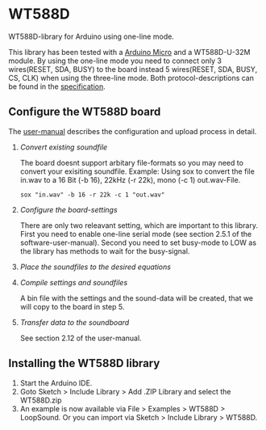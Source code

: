 # WT588D
WT588D-library for Arduino using one-line mode.

This library has been tested with a [Arduino Micro](https://www.arduino.cc/en/Main/ArduinoBoardMicro) and a WT588D-U-32M module.
By using the one-line mode you need to connect only 3 wires(RESET, SDA, BUSY) to the board instead 5 wires(RESET, SDA, BUSY, CS, CLK) when using the three-line mode. 
Both protocol-descriptions can be found in the [specification](http://e-radionica.com/productdata/WT588D%20CHIP&MODULE%20DETAILED%20INFORMATION.pdf).

## Configure the WT588D board

The [user-manual](http://www.elechouse.com/elechouse/images/product/MP3%20WT588D%20USB%20module/WT588D%20software%20user%20manual.pdf) describes the configuration and upload process in detail.  

1. *Convert existing soundfile*
	
	The board doesnt support arbitary file-formats so you may need to convert your exisiting soundfile. 
	Example: Using sox to convert the file in.wav to a 16 Bit (-b 16), 22kHz (-r 22k), mono (-c 1) out.wav-File. 
	
	`sox "in.wav" -b 16 -r 22k -c 1 "out.wav"`

2. *Configure the board-settings*

	There are only two releavant setting, which are important to this library. First you need to enable one-line serial mode (see section 2.5.1 of the software-user-manual). Second you need to set busy-mode to LOW as the library has methods to wait for the busy-signal. 

3. *Place the soundfiles to the desired equations*

4. *Compile settings and soundfiles*

	A bin file with the settings and the sound-data will be created, that we will copy to the board in step 5.
	
5. *Transfer data to the soundboard*

	See section 2.12 of the user-manual.
	
## Installing the WT588D library

1. Start the Arduino IDE.
2. Goto Sketch > Include Library > Add .ZIP Library and select the WT588D.zip 
3. An example is now available via File > Examples > WT588D > LoopSound. Or you can import via Sketch > Include Library > WT588D.


	
	 
